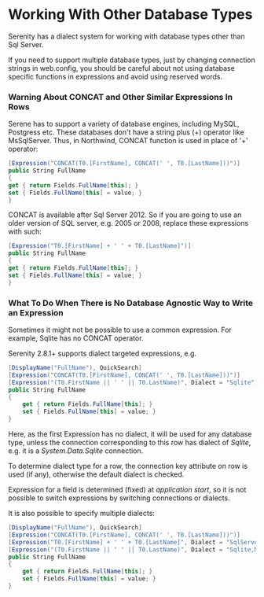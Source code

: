 # Working With Other Database Types

Serenity has a dialect system for working with database types other than Sql Server.

If you need to support multiple database types, just by changing connection strings in web.config, you should be careful about not using database specific functions in expressions and avoid using reserved words.

### Warning About CONCAT and Other Similar Expressions In Rows

Serene has to support a variety of database engines, including MySQL, Postgress etc. These databases don't have a string plus \(+\) operator like MsSqlServer. Thus, in Northwind, CONCAT function is used in place of '+' operator:

```cs
[Expression("CONCAT(T0.[FirstName], CONCAT(' ', T0.[LastName]))")]
public String FullName
{
get { return Fields.FullName[this]; }
set { Fields.FullName[this] = value; }
}
```

CONCAT is available after Sql Server 2012. So if you are going to use an older version of SQL server, e.g. 2005 or 2008, replace these expressions with such:

```cs
[Expression("T0.[FirstName] + ' ' + T0.[LastName]")]
public String FullName
{
get { return Fields.FullName[this]; }
set { Fields.FullName[this] = value; }
}
```

### What To Do When There is No Database Agnostic Way to Write an Expression

Sometimes it might not be possible to use a common expression. For example, Sqlite has no CONCAT operator.

Serenity 2.8.1+ supports dialect targeted expressions, e.g.

```cs
[DisplayName("FullName"), QuickSearch]
[Expression("CONCAT(T0.[FirstName], CONCAT(' ', T0.[LastName]))")]
[Expression("(T0.FirstName || ' ' || T0.LastName)", Dialect = "Sqlite")]
public String FullName
{
    get { return Fields.FullName[this]; }
    set { Fields.FullName[this] = value; }
}
```

Here, as the first Expression has no dialect, it will be used for any database type, unless the connection corresponding to this row has dialect of *Sqlite*, e.g. it is a *System.Data.Sqlite* connection.

To determine dialect type for a row, the connection key attribute on row is used (if any), otherwise the default dialect is checked.

Expression for a field is determined (fixed) at *application start*, so it is not possible to switch expressions by switching connections or dialects. 

It is also possible to specify multiple dialects:

```cs
[DisplayName("FullName"), QuickSearch]
[Expression("CONCAT(T0.[FirstName], CONCAT(' ', T0.[LastName]))")]
[Expression("T0.[FirstName] + ' ' + T0.[LastName]", Dialect = "SqlServer2000,SqlServer2005")]
[Expression("(T0.FirstName || ' ' || T0.LastName)", Dialect = "Sqlite,MySql,Postgres")]
public String FullName
{
    get { return Fields.FullName[this]; }
    set { Fields.FullName[this] = value; }
}
```

